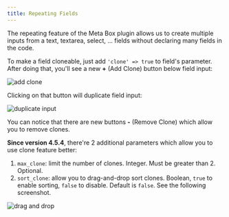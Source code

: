 ```yaml
---
title: Repeating Fields
---
```


The repeating feature of the Meta Box plugin allows us to create multiple inputs from a text, textarea, select, ... fields without declaring many fields in the code.

To make a field cloneable, just add `'clone' => true` to field's parameter. After doing that, you'll see a new **+** (Add Clone) button below field input:

![add clone](https://i.imgur.com/V1ApsEs.png)

Clicking on that button will duplicate field input:

![duplicate input](https://i.imgur.com/XwKi6yi.png)

You can notice that there are new buttons **-** (Remove Clone) which allow you to remove clones.

**Since version 4.5.4**, there're 2 additional parameters which allow you to use clone feature better:

1. `max_clone`: limit the number of clones. Integer. Must be greater than 2. Optional.
1. `sort_clone`: allow you to drag-and-drop sort clones. Boolean, `true` to enable sorting, `false` to disable. Default is `false`. See the following screenshot.

![drag and drop](https://i.imgur.com/RJBgw6m.png)